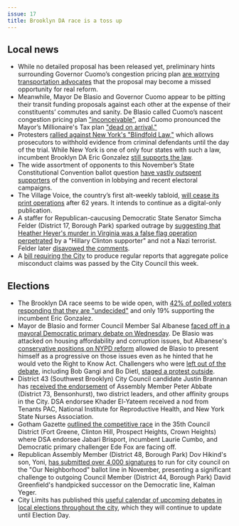 ```yaml
---
issue: 17
title: Brooklyn DA race is a toss up
---
```


## Local news
* While no detailed proposal has been released yet, preliminary hints surrounding Governor Cuomo’s congestion pricing plan [are worrying transportation advocates](http://nyc.streetsblog.org/2017/08/21/so-far-cuomos-congestion-pricing-plan-is-all-sizzle-no-steak/) that the proposal may become a missed opportunity for real reform.
* Meanwhile, Mayor De Blasio and Governor Cuomo appear to be pitting their transit funding proposals against each other at the expense of their constituents’ commutes and sanity. De Blasio called Cuomo’s nascent congestion pricing plan ["inconceivable"](http://www.nydailynews.com/new-york/mayor-de-blasio-slams-congestion-pricing-plan-inconceivable-article-1.3429794), and Cuomo pronounced the Mayor’s Millionaire's Tax plan ["dead on arrival."](http://www.nystateofpolitics.com/2017/08/cuomo-calls-de-blasio-tax-plan-dead-on-arrival/)
* Protesters [rallied against New York's "Blindfold Law,"](http://www.nydailynews.com/new-york/advocates-denounce-law-evidence-defense-lawyers-article-1.3433202) which allows prosecutors to withhold evidence from criminal defendants until the day of the trial. While New York is one of only four states with such a law, incumbent Brooklyn DA Eric Gonzalez [still supports the law](https://www.villagevoice.com/2017/08/22/brooklyn-d-a-eric-gonzalez-leads-a-contested-primary-in-a-race-with-real-consequences/).
* The wide assortment of opponents to this November’s State Constitutional Convention ballot question [have vastly outspent supporters](http://www.politico.com/states/new-york/albany/story/2017/08/22/convention-opponents-assail-special-interests-while-spending-big-bucks-114044) of the convention in lobbying and recent electoral campaigns.
* The Village Voice, the country’s first alt-weekly tabloid, [will cease its print operations](https://www.nytimes.com/2017/08/22/nyregion/village-voice-to-end-print-publication.html) after 62 years. It intends to continue as a digital-only publication.
* A staffer for Republican-caucusing Democratic State Senator Simcha Felder (District 17, Borough Park) sparked outrage by [suggesting that Heather Heyer's murder in Virginia was a false flag operation perpetrated](http://gothamist.com/2017/08/24/felder_staffer_charlottesville_conspiracy.php) by a "Hillary Clinton supporter" and not a Nazi terrorist. Felder later [disavowed the comments](http://www.nydailynews.com/news/national/felder-aide-va-killer-clinton-fan-masked-neo-nazi-article-1.3439901).
* A [bill requiring the City](http://www.gothamgazette.com/city/7141-police-misconduct-bill-set-to-move-through-city-council) to produce regular reports that aggregate police misconduct claims was passed by the City Council this week.

## Elections
* The Brooklyn DA race seems to be wide open, with [42% of polled voters responding that they are "undecided"](https://citylimits.org/2017/08/25/poll-shows-brooklyn-da-race-to-be-wide-open/) and only 19% supporting the incumbent Eric Gonzalez.
* Mayor de Blasio and former Council Member Sal Albanese [faced off in a mayoral Democratic primary debate on Wednesday](http://www.amny.com/news/elections/nyc-mayoral-race-de-blasio-albanese-face-off-at-democratic-primary-debate-1.14084461). De Blasio was attacked on housing affordability and corruption issues, but Albanese's [conservative positions on NYPD reform](https://twitter.com/mjchiusano/status/900512956483596289) allowed de Blasio to present himself as a progressive on those issues even as he hinted that he would veto the Right to Know Act. Challengers who were [left out of the debate](http://cityandstateny.com/articles/politics/campaigns-and-elections/new-york-city-2017-democratic-mayoral-debate-bashner-gangi-tolkin.html#.WZ70qJN96og), including Bob Gangi and Bo Dietl, [staged a protest outside](http://www.nydailynews.com/new-york/city-hall-wannabes-troll-de-blasio-debate-sox-hat-big-bird-article-1.3437078).
* District 43 (Southwest Brooklyn) City Council candidate Justin Brannan has [received the endorsement](http://www.kingscountypolitics.com/43rd-district-weekly-roundup/) of Assembly Member Peter Abbate (District 73, Bensonhurst), two district leaders, and other affinity groups in the City. DSA endorsee Khader El-Yateem received a nod from Tenants PAC, National Institute for Reproductive Health, and New York State Nurses Association.
* Gotham Gazette [outlined the competitive race](http://www.gothamgazette.com/city/7149-heated-rematch-in-central-brooklyn-where-incumbent-seeks-to-hold-city-council-seat) in the 35th Council District (Fort Greene, Clinton Hill, Prospect Heights, Crown Heights) where DSA endorsee Jabari Brisport, incumbent Laurie Cumbo, and Democratic primary challenger Ede Fox are facing off.
* Republican Assembly Member (District 48, Borough Park) Dov Hikind's son, Yoni, [has submitted over 4,000 signatures](http://www.kingscountypolitics.com/yoni-hikind-grassroots-movement-grows-nearly-4000-petition-signatures/) to run for city council on the "Our Neighborhood" ballot line in November, presenting a significant challenge to outgoing Council Member (District 44, Borough Park) David Greenfield's handpicked successor on the Democratic line, Kalman Yeger.
* City Limits has published this [useful calendar of upcoming debates in local elections throughout the city](https://citylimits.org/campaign-2017-candidate-debate-calendar/), which they will continue to update until Election Day.
